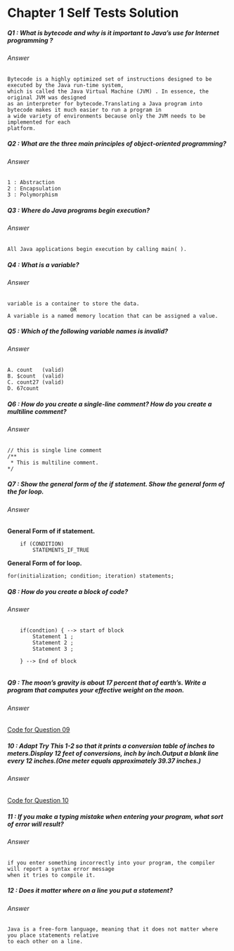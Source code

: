 # Chapter 1 Self Tests Solution 

##### Q1 : What is bytecode and why is it important to Java’s use for Internet programming ?
###### Answer
```
Bytecode is a highly optimized set of instructions designed to be executed by the Java run-time system,
which is called the Java Virtual Machine (JVM) . In essence, the original JVM was designed
as an interpreter for bytecode.Translating a Java program into bytecode makes it much easier to run a program in
a wide variety of environments because only the JVM needs to be implemented for each
platform.
```
##### Q2 : What are the three main principles of object-oriented programming?
###### Answer
```
1 : Abstraction
2 : Encapsulation
3 : Polymorphism
```
##### Q3 : Where do Java programs begin execution?
###### Answer

```
All Java applications begin execution by calling main( ). 
```
##### Q4 : What is a variable?
###### Answer

```
variable is a container to store the data. 
                    OR
A variable is a named memory location that can be assigned a value.
```
##### Q5 : Which of the following variable names is invalid?
###### Answer

```
A. count   (valid)
B. $count  (valid)
C. count27 (valid)
D. 67count
```
##### Q6 : How do you create a single-line comment? How do you create a multiline comment?
###### Answer

```
// this is single line comment
/**
 * This is multiline comment.
*/
```
##### Q7 : Show the general form of the if statement. Show the general form of the for loop.
###### Answer

**General Form of if statement.**
```
    if (CONDITION) 
        STATEMENTS_IF_TRUE
```

**General Form of for loop.**
```
for(initialization; condition; iteration) statements;
```

##### Q8 : How do you create a block of code?
###### Answer

```
    if(condtion) { --> start of block
        Statement 1 ;
        Statement 2 ;
        Statement 3 ;
        
    } --> End of block


```
##### Q9 : The moon’s gravity is about 17 percent that of earth’s. Write a program that computes your effective weight on the moon.
###### Answer

[Code for Question 09](https://github.com/hassanshahzadaheer/JavaBeginnerGuide/blob/master/chapter1/SelfTest/GravityOfMoon.java)

##### 10 :  Adapt Try This 1-2 so that it prints a conversion table of inches to meters.Display 12 feet of conversions, inch by inch.Output a blank line every 12 inches.(One meter equals approximately 39.37 inches.) 
###### Answer

[Code for Question 10 ](https://github.com/hassanshahzadaheer/JavaBeginnerGuide/blob/master/chapter1/SelfTest/GalToLitTable.java)

##### 11 : If you make a typing mistake when entering your program, what sort of error will result?
###### Answer

```
if you enter something incorrectly into your program, the compiler will report a syntax error message
when it tries to compile it.
```
##### 12 : Does it matter where on a line you put a statement?
###### Answer

```
Java is a free-form language, meaning that it does not matter where you place statements relative
to each other on a line.
```
